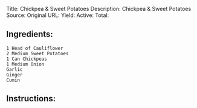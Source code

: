 Title: Chickpea & Sweet Potatoes
Description: Chickpea & Sweet Potatoes
Source: 
Original URL: 
Yield: 
Active: 
Total: 
## Ingredients:
	1 Head of Cauliflower
	2 Medium Sweet Potatoes
	1 Can Chickpeas
	1 Medium Onion
	Garlic
	Ginger
	Cumin

## Instructions:
